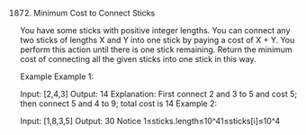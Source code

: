 1872. Minimum Cost to Connect Sticks

You have some sticks with positive integer lengths.
You can connect any two sticks of lengths X and Y into one stick by paying a cost of X + Y. You perform this action until there is one stick remaining.
Return the minimum cost of connecting all the given sticks into one stick in this way.

Example
Example 1:

Input:
 [2,4,3]
Output: 14
Explanation: First connect 2 and 3 to 5 and cost 5; then connect 5 and 4 to 9; total cost is 14
Example 2:

Input:
 [1,8,3,5]
Output: 30
Notice
1≤sticks.length≤10^​4
​​1≤sticks[i]≤10^​4
​​ 
